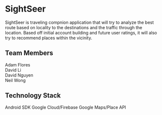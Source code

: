 # SightSeer
SightSeer is traveling compnion application that will try to analyze the best route based on locality to the destinations and the traffic through the location. Based off initial account building and future user ratings, it will also try to recommend places within the vicinity.

## Team Members
Adam Flores<br>
David Li<br>
David Nguyen<br>
Neil Wong

## Technology Stack
Android SDK
Google Cloud/Firebase
Google Maps/Place API
